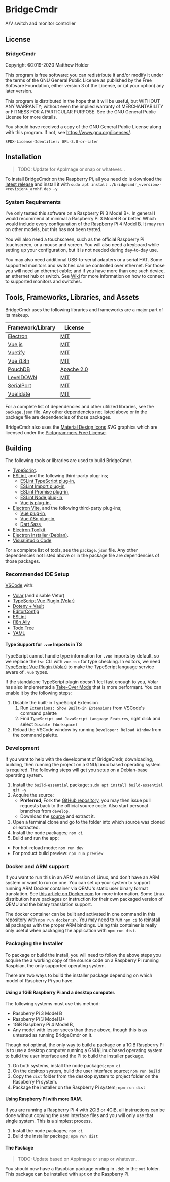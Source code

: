 # BridgeCmdr

A/V switch and monitor controller

## License

### BridgeCmdr

Copyright ©2019-2020 Matthew Holder

This program is free software: you can redistribute it and/or modify it under the terms of the GNU General Public
License as published by the Free Software Foundation, either version 3 of the License, or (at your option) any later
version.

This program is distributed in the hope that it will be useful, but WITHOUT ANY WARRANTY; without even the implied
warranty of MERCHANTABILITY or FITNESS FOR A PARTICULAR PURPOSE.  See the GNU General Public License for more details.

You should have received a copy of the GNU General Public License along with this program.  If not, see
<https://www.gnu.org/licenses/>.

`SPDX-License-Identifier: GPL-3.0-or-later`

## Installation

> TODO: Update for AppImage or snap or whatever...

To install BridgeCmdr on the Raspberry Pi, all you need do is download the
[latest release](https://github.com/6XGate/bridgecmdr/releases) and install it with
`sudo apt install ./bridgecmdr_<version>-<revision>_armhf.deb -y`

### System Requirements

I've only tested this software on a Raspberry Pi 3 Model B+. In general I would recommend at minimal a Raspberry Pi 3
Model B or better. Which would include every configuration of the Raspberry Pi 4 Model B. It may run on other models,
but this has not been tested.

You will also need a touchscreen, such as the official Raspberry Pi touchscreen, or a mouse and screen. You will also
need a keyboard while setting up your configuration, but it is not needed during day-to-day use.

You may also need additional USB-to-serial adapters or a serial HAT. Some supported monitors and switches can be
controlled over ethernet. For those you will need an ethernet cable; and if you have more than one such device, an
ethernet hub or switch. See [Wiki](https://github.com/6XGate/bridgecmdr/wiki) for more information on how to connect to
supported monitors and switches.

## Tools, Frameworks, Libraries, and Assets

BridgeCmdr uses the following libraries and frameworks are a major part of its makeup.

| Framework/Library                                                        | License                                                                       |
|--------------------------------------------------------------------------|-------------------------------------------------------------------------------|
| [Electron](https://electronjs.org/)                                      | [MIT](https://github.com/electron/electron/blob/master/LICENSE)               |
| [Vue.js](https://vuejs.org/)                                             | [MIT](https://github.com/vuejs/vue/blob/master/LICENSE)                       |
| [Vuetify](https://vuetifyjs.com/)                                        | [MIT](https://github.com/vuetifyjs/vuetify/blob/master/LICENSE.md)            |
| [Vue i18n](https://vue-i18n.intlify.dev/)                                | [MIT](https://github.com/intlify/vue-i18n-next/blob/master/LICENSE)           |
| [PouchDB](https://pouchdb.com/)                                          | [Apache 2.0](https://github.com/pouchdb/pouchdb/blob/master/LICENSE)          |
| [LevelDOWN](https://github.com/Level/leveldown)                          | [MIT](https://github.com/Level/leveldown/blob/master/LICENSE)                 |
| [SerialPort](https://serialport.io/)                                     | [MIT](https://github.com/serialport/node-serialport/blob/master/LICENSE)      |
| [Vuelidate](https://vuelidate-next.netlify.app/)                         | [MIT](https://github.com/vuelidate/vuelidate/blob/next/LICENSE)               |

For a complete list of dependencies and other utilized libraries, see the `package.json` file.
Any other dependencies not listed above or in the package file are dependencies of those packages.

BridgeCmdr also uses the [Material Design Icons](https://pictogrammers.com/library/mdi/) SVG
graphics which are licensed under the
[Pictogrammers Free License](https://pictogrammers.com/docs/general/license/).

## Building

The following tools or libraries are used to build BridgeCmdr.

- [TypeScript](https://www.typescriptlang.org/).
- [ESLint](https://eslint.org/), and the following third-party plug-ins;
    - [ESLint TypeScript plug-in](https://typescript-eslint.io/),
    - [ESLint Import plug-in](https://github.com/benmosher/eslint-plugin-import),
    - [ESLint Promise plug-in](https://github.com/xjamundx/eslint-plugin-promise),
    - [ESLint Node plug-in](https://github.com/eslint-community/eslint-plugin-n),
    - [Vue.js plug-in](https://eslint.vuejs.org/),
- [Electron Vite](https://evite.netlify.app/), and the following third-party plug-ins;
    - [Vue plug-in](https://github.com/vitejs/vite-plugin-vue),
    - [Vue i18n plug-in](https://github.com/intlify/bundle-tools/tree/main/packages/unplugin-vue-i18n),
    - [Dart Sass](https://sass-lang.com/dart-sass),
- [Electron Toolkit](https://github.com/alex8088/electron-toolkit).
- [Electron Installer (Debian)](https://github.com/electron-userland/electron-installer-debian).
- [VisualStudio Code](https://code.visualstudio.com/)

For a complete list of tools, see the `package.json` file. Any other dependencies not listed above
or in the package file are dependencies of those packages.

### Recommended IDE Setup

[VSCode](https://code.visualstudio.com/) with:
  - [Volar](https://marketplace.visualstudio.com/items?itemName=Vue.volar) (and disable Vetur)
  - [TypeScript Vue Plugin (Volar)](https://marketplace.visualstudio.com/items?itemName=Vue.vscode-typescript-vue-plugin)
  - [Dotenv + Vault](https://marketplace.visualstudio.com/items?itemName=dotenv.dotenv-vscode)
  - [EditorConfig](https://marketplace.visualstudio.com/items?itemName=EditorConfig.EditorConfig)
  - [ESLint](https://marketplace.visualstudio.com/items?itemName=dbaeumer.vscode-eslint)
  - [i18n Ally](https://marketplace.visualstudio.com/items?itemName=Lokalise.i18n-ally)
  - [Todo Tree](https://marketplace.visualstudio.com/items?itemName=Gruntfuggly.todo-tree)
  - [YAML](https://marketplace.visualstudio.com/items?itemName=redhat.vscode-yaml)

#### Type Support for `.vue` Imports in TS

TypeScript cannot handle type information for `.vue` imports by default, so we replace the `tsc` CLI with `vue-tsc` for type checking. In editors, we need [TypeScript Vue Plugin (Volar)](https://marketplace.visualstudio.com/items?itemName=Vue.vscode-typescript-vue-plugin) to make the TypeScript language service aware of `.vue` types.

If the standalone TypeScript plugin doesn't feel fast enough to you, Volar has also implemented a [Take-Over Mode](https://github.com/johnsoncodehk/volar/discussions/471#discussioncomment-1361669) that is more performant. You can enable it by the following steps:

1. Disable the built-in TypeScript Extension
    1) Run `Extensions: Show Built-in Extensions` from VSCode's command palette
    2) Find `TypeScript and JavaScript Language Features`, right click and select `Disable (Workspace)`
2. Reload the VSCode window by running `Developer: Reload Window` from the command palette.

### Development

If you want to help with the development of BridgeCmdr, downloading, building, then running the project on a GNU/Linux
based operating system is required. The following steps will get you setup on a Debian-base operating system.

1. Install the `build-essential` package; `sudo apt install build-essential git -y`
2. Acquire the source:
    - **Preferred**, Fork the [GitHub repository](https://github.com/6XGate/bridgecmdr), you may then issue pull
      requests back to the official source code. Also start personal branches from `develop`.
    - Download the [source](https://github.com/6XGate/bridgecmdr/archive/develop.zip) and extract it.
3. Open a terminal clone and go to the folder into which source was cloned or extracted.
4. Install the node packages; `npm ci`
5. Build and run the app;
  - For hot-reload mode: `npm run dev`
  - For product build preview: `npm run preview`

### Docker and ARM support

If you want to run this in an ARM version of Linux, and don't have an ARM system or want to run on
one. You can set up your system to support running ARM Docker container via QEMU's static user
binary format translation. See
[this article on Docker.com](https://www.docker.com/blog/getting-started-with-docker-for-arm-on-linux/)
for more information. Some Linux distribution have packages or instruction for their own
packaged version of QEMU and the binary translation support.

The docker container can be built and activated in one command in this repository with
`npm run docker:sh`. You may need to run `npm ci` to reinstall all packages with the
proper ARM bindings. Using this container is really only useful when packaging the
application with `npm run dist`.

### Packaging the Installer

To package or build the install, you will need to follow the above steps you acquire the a working copy of the source
code on a Raspberry Pi running Raspbian, the only supported operating system.

There are two ways to build the installer package depending on which model of Raspberry Pi you have.

#### Using a 1GiB Raspberry Pi and a desktop computer.

The following systems must use this method:

- Raspberry Pi 3 Model B
- Raspberry Pi 3 Model B+
- 1GiB Raspberry Pi 4 Model B,
- Any model with lesser specs than those above, though this is as untested as running BridgeCmdr on it.

Though not optimal, the only way to build a package on a 1GiB Raspberry Pi is to use a desktop computer running a
GNU/Linux based operating system to build the user interface and the Pi to build the installer package.

1. On both systems, install the node packages; `npm ci`
2. On the desktop system, build the user interface source; `npm run build`
3. Copy the `dist` folder from the desktop system to project folder on the Raspberry Pi system.
4. Package the installer on the Raspberry Pi system; `npm run dist`

#### Using Raspberry Pi with more RAM.

If you are running a Raspberry Pi 4 with 2GiB or 4GiB, all instructions can be done without copying the user interface
files and you will only use that single system. This is a simplest process.

1. Install the node packages; `npm ci`
2. Build the installer package; `npm run dist`

#### The Package

> TODO: Update based on AppImage or snap or whatever...

You should now have a Raspbian package ending in `.deb` in the `out` folder. This package can be installed with `apt` on
the Raspberry Pi.
